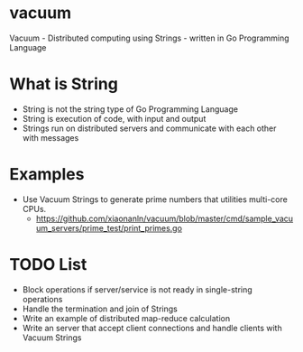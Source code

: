 # vacuum
Vacuum - Distributed computing using Strings - written in Go Programming Language

# What is String
* String is not the string type of Go Programming Language
* String is execution of code, with input and output
* Strings run on distributed servers and communicate with each other with messages

# Examples
* Use Vacuum Strings to generate prime numbers that utilities multi-core CPUs.
  * https://github.com/xiaonanln/vacuum/blob/master/cmd/sample_vacuum_servers/prime_test/print_primes.go
  
# TODO List
* Block operations if server/service is not ready in single-string operations
* Handle the termination and join of Strings
* Write an example of distributed map-reduce calculation
* Write an server that accept client connections and handle clients with Vacuum Strings
